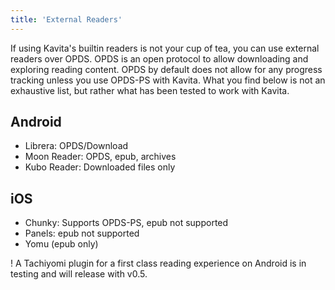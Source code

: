 ```yaml
---
title: 'External Readers'
---
```


If using Kavita's builtin readers is not your cup of tea, you can use external readers over OPDS. OPDS is an open protocol to allow downloading and exploring reading content. OPDS by default does not allow for any progress tracking unless you use OPDS-PS with Kavita. What you find below is not an exhaustive list, but rather what has been tested to work with Kavita. 


## Android
* Librera: OPDS/Download
* Moon Reader: OPDS, epub, archives
* Kubo Reader: Downloaded files only


## iOS
* Chunky: Supports OPDS-PS, epub not supported
* Panels: epub not supported
* Yomu (epub only)


! A Tachiyomi plugin for a first class reading experience on Android is in testing and will release with v0.5.